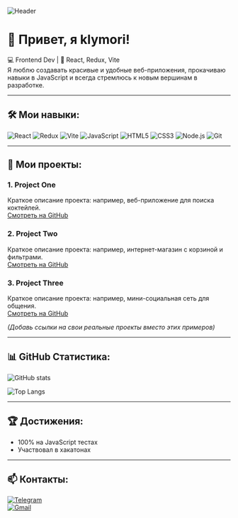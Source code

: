 ![Header](https://capsule-render.vercel.app/api?type=waving&color=gradient&height=200&section=header&text=klymori&fontSize=60&animation=fadeIn&fontAlignY=35)

# 👋 Привет, я klymori!

💻 Frontend Dev | 🚀 React, Redux, Vite  
Я люблю создавать красивые и удобные веб-приложения, прокачиваю навыки в JavaScript и всегда стремлюсь к новым вершинам в разработке.  

---

## 🛠 Мои навыки:
![React](https://img.shields.io/badge/-React-61DAFB?logo=react&logoColor=fff&style=for-the-badge)
![Redux](https://img.shields.io/badge/-Redux-764ABC?logo=redux&logoColor=fff&style=for-the-badge)
![Vite](https://img.shields.io/badge/-Vite-646CFF?logo=vite&logoColor=fff&style=for-the-badge)
![JavaScript](https://img.shields.io/badge/-JavaScript-F7DF1E?logo=javascript&logoColor=000&style=for-the-badge)
![HTML5](https://img.shields.io/badge/-HTML5-E34F26?logo=html5&logoColor=fff&style=for-the-badge)
![CSS3](https://img.shields.io/badge/-CSS3-1572B6?logo=css3&logoColor=fff&style=for-the-badge)
![Node.js](https://img.shields.io/badge/-Node.js-339933?logo=node.js&logoColor=fff&style=for-the-badge)
![Git](https://img.shields.io/badge/-Git-F05032?logo=git&logoColor=fff&style=for-the-badge)

---

## 📂 Мои проекты:
### 1. Project One
Краткое описание проекта: например, веб-приложение для поиска коктейлей.  
[Смотреть на GitHub](https://github.com/klymori/project-one)

### 2. Project Two
Краткое описание проекта: например, интернет-магазин с корзиной и фильтрами.  
[Смотреть на GitHub](https://github.com/klymori/project-two)

### 3. Project Three
Краткое описание проекта: например, мини-социальная сеть для общения.  
[Смотреть на GitHub](https://github.com/klymori/project-three)

*(Добавь ссылки на свои реальные проекты вместо этих примеров)*

---

## 📊 GitHub Статистика:
![GitHub stats](https://github-readme-stats.vercel.app/api?username=klymori&show_icons=true&theme=tokyonight)

![Top Langs](https://github-readme-stats.vercel.app/api/top-langs/?username=klymori&layout=compact&theme=tokyonight)

---

## 🏆 Достижения:
- 100% на JavaScript тестах  
- Участвовал в хакатонах  

---

## 📫 Контакты:
[![Telegram](https://img.shields.io/badge/Telegram-2CA5E0?logo=telegram&logoColor=white)](https://t.me/klymori)  
[![Gmail](https://img.shields.io/badge/-Gmail-D14836?logo=gmail&logoColor=white)](mailto:kaqqakat@gmail.com)
